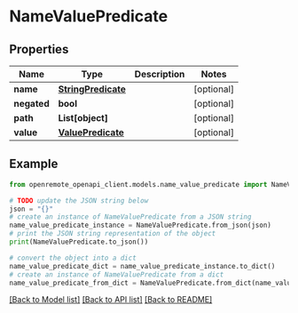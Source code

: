 # NameValuePredicate


## Properties

Name | Type | Description | Notes
------------ | ------------- | ------------- | -------------
**name** | [**StringPredicate**](StringPredicate.md) |  | [optional] 
**negated** | **bool** |  | [optional] 
**path** | **List[object]** |  | [optional] 
**value** | [**ValuePredicate**](ValuePredicate.md) |  | [optional] 

## Example

```python
from openremote_openapi_client.models.name_value_predicate import NameValuePredicate

# TODO update the JSON string below
json = "{}"
# create an instance of NameValuePredicate from a JSON string
name_value_predicate_instance = NameValuePredicate.from_json(json)
# print the JSON string representation of the object
print(NameValuePredicate.to_json())

# convert the object into a dict
name_value_predicate_dict = name_value_predicate_instance.to_dict()
# create an instance of NameValuePredicate from a dict
name_value_predicate_from_dict = NameValuePredicate.from_dict(name_value_predicate_dict)
```
[[Back to Model list]](../README.md#documentation-for-models) [[Back to API list]](../README.md#documentation-for-api-endpoints) [[Back to README]](../README.md)


